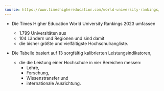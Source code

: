 ```yaml
---
source: https://www.timeshighereducation.com/world-university-rankings/2023/world-ranking
---
```


- Die Times Higher Education World University Rankings 2023 umfassen 
	- 1.799 Universitäten aus 
	- 104 Ländern und Regionen und sind damit 
	- die bisher größte und vielfältigste Hochschulrangliste.

- Die Tabelle basiert auf 13 sorgfältig kalibrierten Leistungsindikatoren, 
	- die die Leistung einer Hochschule in vier Bereichen messen: 
		- Lehre, 
		- Forschung, 
		- Wissenstransfer und 
		- internationale Ausrichtung.